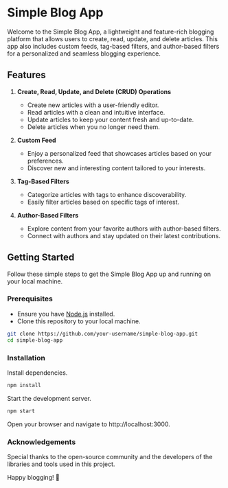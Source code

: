 # Simple Blog App

Welcome to the Simple Blog App, a lightweight and feature-rich blogging platform that allows users to create, read, update, and delete articles. This app also includes custom feeds, tag-based filters, and author-based filters for a personalized and seamless blogging experience.

## Features

1. **Create, Read, Update, and Delete (CRUD) Operations**
   - Create new articles with a user-friendly editor.
   - Read articles with a clean and intuitive interface.
   - Update articles to keep your content fresh and up-to-date.
   - Delete articles when you no longer need them.

2. **Custom Feed**
   - Enjoy a personalized feed that showcases articles based on your preferences.
   - Discover new and interesting content tailored to your interests.

3. **Tag-Based Filters**
   - Categorize articles with tags to enhance discoverability.
   - Easily filter articles based on specific tags of interest.

4. **Author-Based Filters**
   - Explore content from your favorite authors with author-based filters.
   - Connect with authors and stay updated on their latest contributions.

## Getting Started

Follow these simple steps to get the Simple Blog App up and running on your local machine.

### Prerequisites

- Ensure you have [Node.js](https://nodejs.org/) installed.
- Clone this repository to your local machine.

```bash
git clone https://github.com/your-username/simple-blog-app.git
cd simple-blog-app
```

### Installation
Install dependencies.
```bash
npm install
```
Start the development server.
```bash
npm start
```
Open your browser and navigate to http://localhost:3000.

### Acknowledgements
Special thanks to the open-source community and the developers of the libraries and tools used in this project.

Happy blogging! 🚀
